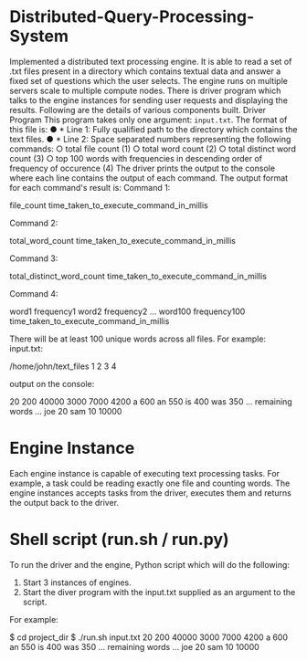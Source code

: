# Distributed-Query-Processing-System

Implemented a distributed text processing engine. It is able to read a set of .txt files present in a directory
which contains textual data and answer a fixed set of questions which the user selects. The engine runs on multiple servers scale to multiple compute nodes. There is driver program which talks to the engine instances for sending user requests and displaying the results. Following are the details of various components built.
Driver Program
This program takes only one argument: `input.txt`. The format of this file is:
● * Line 1: Fully qualified path to the directory which contains the text files.
● * Line 2: Space separated numbers representing the following commands:
○ total file count (1)
○ total word count (2)
○ total distinct word count (3)
○ top 100 words with frequencies in descending order of frequency of occurence (4)
The driver prints the output to the console where each line contains the output of each command. The
output format for each command's result is:
Command 1:

file_count time_taken_to_execute_command_in_millis

Command 2:

total_word_count time_taken_to_execute_command_in_millis

Command 3:

total_distinct_word_count time_taken_to_execute_command_in_millis

Command 4:

word1 frequency1 word2 frequency2 ... word100 frequency100
time_taken_to_execute_command_in_millis

There will be at least 100 unique words across all files.
For example:
input.txt:

/home/john/text_files
1 2 3 4

output on the console:

20 200
40000 3000
7000 4200
a 600 an 550 is 400 was 350 ... remaining words ... joe 20 sam 10 10000

# Engine Instance
Each engine instance is capable of executing text processing tasks. For example, a task could be reading exactly one file and counting words. The engine instances accepts tasks from the driver, executes them and returns the output back to the driver.
# Shell script (run.sh / run.py)
To run the driver and the engine, Python script which will do the following:
1. Start 3 instances of engines.
2. Start the diver program with the input.txt supplied as an argument to the script.

For example:

$ cd project_dir
$ ./run.sh input.txt
20 200
40000 3000
7000 4200
a 600 an 550 is 400 was 350 ... remaining words ... joe 20 sam 10 10000
